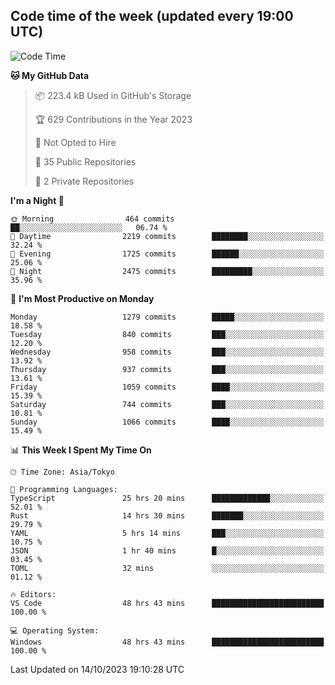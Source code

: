 ## Code time of the week (updated every 19:00 UTC)

<!--START_SECTION:waka-->
![Code Time](http://img.shields.io/badge/Code%20Time-2%2C235%20hrs%201%20min-blue)

**🐱 My GitHub Data** 

> 📦 223.4 kB Used in GitHub's Storage 
 > 
> 🏆 629 Contributions in the Year 2023
 > 
> 🚫 Not Opted to Hire
 > 
> 📜 35 Public Repositories 
 > 
> 🔑 2 Private Repositories 
 > 
**I'm a Night 🦉** 

```text
🌞 Morning                464 commits         ██░░░░░░░░░░░░░░░░░░░░░░░   06.74 % 
🌆 Daytime                2219 commits        ████████░░░░░░░░░░░░░░░░░   32.24 % 
🌃 Evening                1725 commits        ██████░░░░░░░░░░░░░░░░░░░   25.06 % 
🌙 Night                  2475 commits        █████████░░░░░░░░░░░░░░░░   35.96 % 
```
📅 **I'm Most Productive on Monday** 

```text
Monday                   1279 commits        █████░░░░░░░░░░░░░░░░░░░░   18.58 % 
Tuesday                  840 commits         ███░░░░░░░░░░░░░░░░░░░░░░   12.20 % 
Wednesday                958 commits         ███░░░░░░░░░░░░░░░░░░░░░░   13.92 % 
Thursday                 937 commits         ███░░░░░░░░░░░░░░░░░░░░░░   13.61 % 
Friday                   1059 commits        ████░░░░░░░░░░░░░░░░░░░░░   15.39 % 
Saturday                 744 commits         ███░░░░░░░░░░░░░░░░░░░░░░   10.81 % 
Sunday                   1066 commits        ████░░░░░░░░░░░░░░░░░░░░░   15.49 % 
```


📊 **This Week I Spent My Time On** 

```text
🕑︎ Time Zone: Asia/Tokyo

💬 Programming Languages: 
TypeScript               25 hrs 20 mins      █████████████░░░░░░░░░░░░   52.01 % 
Rust                     14 hrs 30 mins      ███████░░░░░░░░░░░░░░░░░░   29.79 % 
YAML                     5 hrs 14 mins       ███░░░░░░░░░░░░░░░░░░░░░░   10.75 % 
JSON                     1 hr 40 mins        █░░░░░░░░░░░░░░░░░░░░░░░░   03.45 % 
TOML                     32 mins             ░░░░░░░░░░░░░░░░░░░░░░░░░   01.12 % 

🔥 Editors: 
VS Code                  48 hrs 43 mins      █████████████████████████   100.00 % 

💻 Operating System: 
Windows                  48 hrs 43 mins      █████████████████████████   100.00 % 
```


 Last Updated on 14/10/2023 19:10:28 UTC
<!--END_SECTION:waka-->